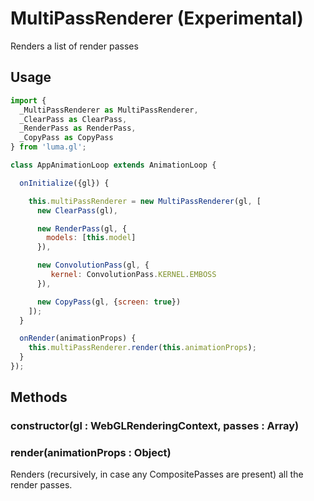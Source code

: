 # MultiPassRenderer (Experimental)

Renders a list of render passes

## Usage

```js
import {
  _MultiPassRenderer as MultiPassRenderer,
  _ClearPass as ClearPass,
  _RenderPass as RenderPass,
  _CopyPass as CopyPass
} from 'luma.gl';

class AppAnimationLoop extends AnimationLoop {

  onInitialize({gl}) {

    this.multiPassRenderer = new MultiPassRenderer(gl, [
      new ClearPass(gl),

      new RenderPass(gl, {
        models: [this.model]
      }),

      new ConvolutionPass(gl, {
         kernel: ConvolutionPass.KERNEL.EMBOSS
      }),

      new CopyPass(gl, {screen: true})
    ]);
  }

  onRender(animationProps) {
    this.multiPassRenderer.render(this.animationProps);
  }
});
```

## Methods

### constructor(gl : WebGLRenderingContext, passes : Array)


### render(animationProps : Object)

Renders (recursively, in case any CompositePasses are present) all the render passes.